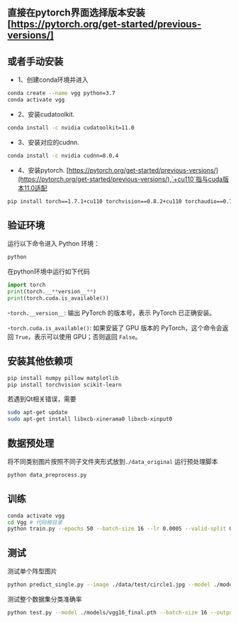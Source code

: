 ## 直接在pytorch界面选择版本安装 [https://pytorch.org/get-started/previous-versions/]

## 或者手动安装
- 1、创建conda环境并进入
```bash
conda create --name vgg python=3.7
conda activate vgg
```

- 2、安装cudatoolkit.
```bash
conda install -c nvidia cudatoolkit=11.0
```

- 3、安装对应的cudnn.
```bash
conda install -c nvidia cudnn=8.0.4
```

- 4、安装pytorch. [https://pytorch.org/get-started/previous-versions/](https://pytorch.org/get-started/previous-versions/),`+cu110`指与cuda版本11.0适配
```bash
pip install torch==1.7.1+cu110 torchvision==0.8.2+cu110 torchaudio==0.7.2 -f [https://download.pytorch.org/whl/torch_stable.html](https://download.pytorch.org/whl/torch_stable.html)
```
## 验证环境

运行以下命令进入 Python 环境：
```bash
python
```

在python环境中运行如下代码
```python
import torch
print(torch.__**version__**)
print(torch.cuda.is_available())
```

-`torch.__version__`: 输出 PyTorch 的版本号，表示 PyTorch 已正确安装。

-`torch.cuda.is_available()`: 如果安装了 GPU 版本的 PyTorch，这个命令会返回 `True`，表示可以使用 GPU；否则返回 `False`。

## 安装其他依赖项
```bash
pip install numpy pillow matplotlib
pip install torchvision scikit-learn
```
若遇到Qt相关错误，需要
```bash
sudo apt-get update
sudo apt-get install libxcb-xinerama0 libxcb-xinput0
```

## 数据预处理
将不同类别图片按照不同子文件夹形式放到`./data_original`
运行预处理脚本
```bash
python data_preprocess.py

```
## 训练
```bash
conda activate vgg
cd Vgg # 代码根目录
python train.py --epochs 50 --batch-size 16 --lr 0.0005 --valid-split 0.15 --save-dir ./models 
```

## 测试
测试单个阵型图片
```bash
python predict_single.py --image ./data/test/circle1.jpg --model ./models/vgg16_final.pth
```

测试整个数据集分类准确率
```bash
python test.py --model ./models/vgg16_final.pth --batch-size 16 --output ./results
```

